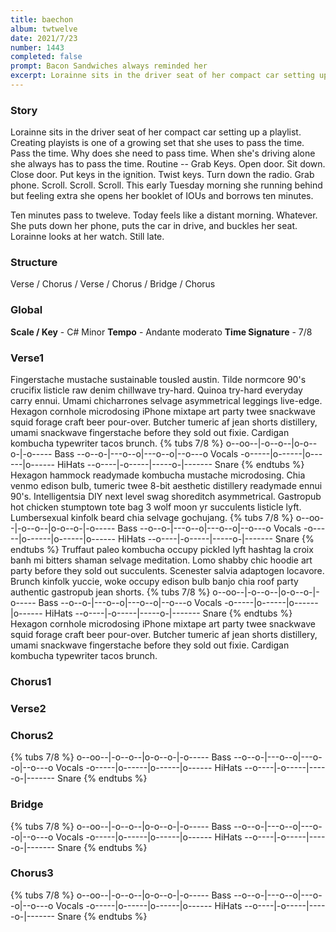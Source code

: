```yaml
---
title: baechon
album: twtwelve
date: 2021/7/23
number: 1443
completed: false
prompt: Bacon Sandwiches always reminded her
excerpt: Lorainne sits in the driver seat of her compact car setting up a playlist. Creating playists is one of a growing set that she uses to pass the time. Pass the time. Why does she need to pass time. When she’s driving alone she always has to pass the time. Routine - Grab Keys. Open door. Sit down. Close door. Put keys in the ignition. Twist keys. Turn down the radio. Grab phone. Scroll. Scroll. Scroll. This early Tuesday morning she running behind but feeling extra she opens her booklet of IOUs and borrows ten minutes.
---
```

### Story
Lorainne sits in the driver seat of her compact car setting up a playlist. Creating playists is one of a growing set that she uses to pass the time. Pass the time. Why does she need to pass time. When she's driving alone she always has to pass the time. Routine -- Grab Keys. Open door. Sit down. Close door. Put keys in the ignition. Twist keys. Turn down the radio. Grab phone. Scroll. Scroll. Scroll. This early Tuesday morning she running behind but feeling extra she opens her booklet of IOUs and borrows ten minutes.

Ten minutes pass to tweleve. Today feels like a distant morning. Whatever. She puts down her phone, puts the car in drive, and buckles her seat. Lorainne looks at her watch. Still late.



### Structure
Verse / Chorus / Verse / Chorus / Bridge / Chorus

### Global
**Scale / Key** - C# Minor
**Tempo** - Andante moderato
**Time Signature** - 7/8

### Verse1
Fingerstache mustache sustainable tousled austin. Tilde normcore 90's crucifix listicle raw denim chillwave try-hard. Quinoa try-hard everyday carry ennui. Umami chicharrones selvage asymmetrical leggings live-edge. Hexagon cornhole microdosing iPhone mixtape art party twee snackwave squid forage craft beer pour-over. Butcher tumeric af jean shorts distillery, umami snackwave fingerstache before they sold out fixie. Cardigan kombucha typewriter tacos brunch.
{% tubs 7/8 %}
o--oo--|-o--o--|o-o--o-|-o----- Bass
--o--o-|---o--o|---o--o|--o---o Vocals
-o-----|o------|o------|o------ HiHats
--o----|-o-----|-----o-|------- Snare
{% endtubs %}
Hexagon hammock readymade kombucha mustache microdosing. Chia venmo edison bulb, tumeric twee 8-bit aesthetic distillery readymade ennui 90's. Intelligentsia DIY next level swag shoreditch asymmetrical. Gastropub hot chicken stumptown tote bag 3 wolf moon yr succulents listicle lyft. Lumbersexual kinfolk beard chia selvage gochujang.
{% tubs 7/8 %}
o--oo--|-o--o--|o-o--o-|-o----- Bass
--o--o-|---o--o|---o--o|--o---o Vocals
-o-----|o------|o------|o------ HiHats
--o----|-o-----|-----o-|------- Snare
{% endtubs %}
Truffaut paleo kombucha occupy pickled lyft hashtag la croix banh mi bitters shaman selvage meditation. Lomo shabby chic hoodie art party before they sold out succulents. Scenester salvia adaptogen locavore. Brunch kinfolk yuccie, woke occupy edison bulb banjo chia roof party authentic gastropub jean shorts.
{% tubs 7/8 %}
o--oo--|-o--o--|o-o--o-|-o----- Bass
--o--o-|---o--o|---o--o|--o---o Vocals
-o-----|o------|o------|o------ HiHats
--o----|-o-----|-----o-|------- Snare
{% endtubs %}
Hexagon cornhole microdosing iPhone mixtape art party twee snackwave squid forage craft beer pour-over. Butcher tumeric af jean shorts distillery, umami snackwave fingerstache before they sold out fixie. Cardigan kombucha typewriter tacos brunch.

### Chorus1


### Verse2


### Chorus2
{% tubs 7/8 %}
o--oo--|-o--o--|o-o--o-|-o----- Bass
--o--o-|---o--o|---o--o|--o---o Vocals
-o-----|o------|o------|o------ HiHats
--o----|-o-----|-----o-|------- Snare
{% endtubs %}

### Bridge
{% tubs 7/8 %}
o--oo--|-o--o--|o-o--o-|-o----- Bass
--o--o-|---o--o|---o--o|--o---o Vocals
-o-----|o------|o------|o------ HiHats
--o----|-o-----|-----o-|------- Snare
{% endtubs %}

### Chorus3
{% tubs 7/8 %}
o--oo--|-o--o--|o-o--o-|-o----- Bass
--o--o-|---o--o|---o--o|--o---o Vocals
-o-----|o------|o------|o------ HiHats
--o----|-o-----|-----o-|------- Snare
{% endtubs %}